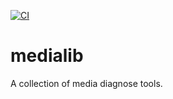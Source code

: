 [![CI](https://github.com/wangyoucao577/medialib/actions/workflows/ci.yml/badge.svg)](https://github.com/wangyoucao577/medialib/actions/workflows/ci.yml)    
# medialib
A collection of media diagnose tools.     

